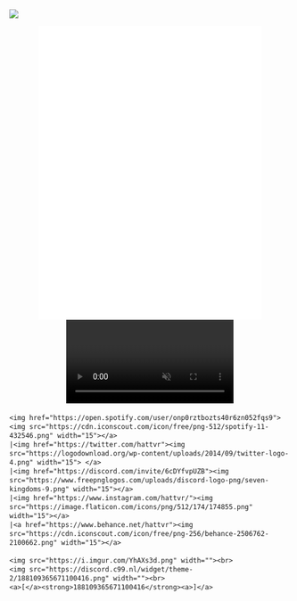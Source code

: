 <img align="center" src="https://i.imgur.com/Vrj7p8y.png">

<p align="center">
    <img align="center" src="/github-metrics.svg" alt="Metrics" width="400"><br>
    <video muted="" loop="" autoplay="" controls=""><source src="https://files.catbox.moe/pzou5a.mp4" type="video/webm">Your browser does not support the video tag</video><br>

    <img href="https://open.spotify.com/user/onp0rztbozts40r6zn052fqs9"> <img src="https://cdn.iconscout.com/icon/free/png-512/spotify-11-432546.png" width="15"></a>
    |<img href="https://twitter.com/hattvr"><img src="https://logodownload.org/wp-content/uploads/2014/09/twitter-logo-4.png" width="15"> </a>
    |<img href="https://discord.com/invite/6cDYfvpUZB"><img src="https://www.freepnglogos.com/uploads/discord-logo-png/seven-kingdoms-9.png" width="15"></a>
    |<img href="https://www.instagram.com/hattvr/"><img src="https://image.flaticon.com/icons/png/512/174/174855.png" width="15"></a>
    |<a href="https://www.behance.net/hattvr"><img src="https://cdn.iconscout.com/icon/free/png-256/behance-2506762-2100662.png" width="15"></a>

    <img src="https://i.imgur.com/YhAXs3d.png" width=""><br>
    <img src="https://discord.c99.nl/widget/theme-2/188109365671100416.png" width=""><br>
    <a>[</a><strong>188109365671100416</strong><a>]</a>
</p